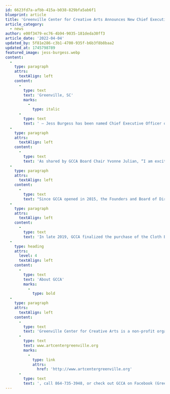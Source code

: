 ```yaml
---
id: 6623fd7a-afbb-415a-b038-829bfa5ab6f1
blueprint: article
title: 'Greenville Center for Creative Arts Announces New Chief Executive Officer'
article_category:
  - news
author: e00f3479-ec76-4b94-9035-181deda30ff3
article_date: '2022-04-04'
updated_by: 5f81e286-c3b1-4700-935f-b6b3f8b8baa2
updated_at: 1745798789
featured_image: jess-burgess.webp
content:
  -
    type: paragraph
    attrs:
      textAlign: left
    content:
      -
        type: text
        text: 'Greenville, SC'
        marks:
          -
            type: italic
      -
        type: text
        text: ' – Jess Burgess has been named Chief Executive Officer of Greenville Center for Creative Arts (GCCA) following an extensive local and national search. Burgess brings 15 years of experience in nonprofit administration and the performing arts. She has a proven track record of start-up to growth-phase organizational development and is excited to work closely with GCCA’s stakeholders to chart a strategic path forward for continued success. Burgess uniquely combines a passion for engaging programming, strong fundraising, and creativity that are essential for leading a thriving arts organization.'
  -
    type: paragraph
    attrs:
      textAlign: left
    content:
      -
        type: text
        text: 'As shared by GCCA Board Chair Yvonne Julian, “I am excited to announce that GCCA will have an enthusiastic, energetic, and experienced leader who will maintain the momentum we’ve achieved in our pursuit of sustainability and expanded reach in the Greenville community and beyond.” Burgess comes to GCCA from Dogtown Dance Theatre (Richmond, VA) where she has served as Executive Director since 2015. Burgess received a B.A. (Cum Laude) in Dance and Communications from James Madison University, and a Professional Certificate in Fund Development from the University of Richmond Institute for Philanthropy. Burgess serves on the Board of Directors of the Association of Fundraising Professionals (AFP) Central Virginia chapter as well as that of the James Madison University College of Visual and Performing Arts.'
  -
    type: paragraph
    attrs:
      textAlign: left
    content:
      -
        type: text
        text: "Since GCCA opened in 2015, the Founders and Board of Directors have made significant progress toward ensuring that a permanent home for the arts is realized in Greenville. Jess shares this goal as expressed in her recent remarks, “I am thrilled to make Greenville, South Carolina my new home and help shape the arts community for years to come. Greenville Center for Creative Arts is in an outstanding place to make a lasting impact on the lives of artists and those who love art, and I am excited to help GCCA excel in the future.” \_You are cordially invited to meet Jess and personally welcome her to Greenville at GCCA’s 7th birthday celebration at the May 6th First Friday event and opening of a new art exhibition."
  -
    type: paragraph
    attrs:
      textAlign: left
    content:
      -
        type: text
        text: 'In late 2019, GCCA finalized the purchase of the Cloth Building, which currently houses all of GCCA’s programs. It has recently completed a renovation of this building, adding many new artist studios and classroom spaces. To date, the GCCA Art School has attracted more than 2,300 students for classes and workshops, and hundreds of scholarships have enabled students of all ages and income to participate in quality arts education.'
  -
    type: heading
    attrs:
      level: 4
      textAlign: left
    content:
      -
        type: text
        text: 'About GCCA'
        marks:
          -
            type: bold
  -
    type: paragraph
    attrs:
      textAlign: left
    content:
      -
        type: text
        text: 'Greenville Center for Creative Arts is a non-profit organization that aims to enrich the cultural fabric of the community through visual arts promotion, education, and inspiration. For more information, visit '
      -
        type: text
        text: www.artcentergreenville.org
        marks:
          -
            type: link
            attrs:
              href: 'http://www.artcentergreenville.org'
      -
        type: text
        text: ', call 864-735-3948, or check out GCCA on Facebook (Greenville Center for Creative Arts) and Instagram (@artcentergvl).'
---
```

